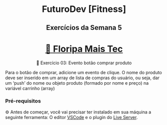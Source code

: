 <h1 align="center"> FuturoDev [Fitness] </h1>

<h2 align="center"> Exercícios da Semana 5</h2>

<h1 align="center">
    <a href="https://floripamaistec.pmf.sc.gov.br/">🔗 Floripa Mais Tec</a>
</h1>
<p align="center">🚀 Exercício 03: Evento botão comprar produto</p>

<p>Para o botão de comprar, adicione um evento de clique. O nome do produto deve ser inserido em um array de lista de compras do usuário, ou seja, dar um ‘push’ do nome ou objeto produto (formado por nome e preço) na variável carrinho (array)</p>



### Pré-requisitos

⚙ Antes de começar, você vai precisar ter instalado em sua máquina a seguinte ferramenta:
O editor [VSCode](https://code.visualstudio.com/) e o plugin do [Live Server](https://marketplace.visualstudio.com/items?itemName=ritwickdey.LiveServer). 
